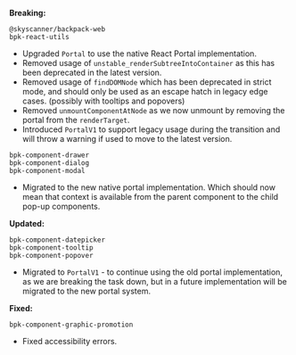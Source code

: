 **Breaking:**

`@skyscanner/backpack-web`<br />
`bpk-react-utils`
  - Upgraded `Portal` to use the native React Portal implementation.
  - Removed usage of `unstable_renderSubtreeIntoContainer` as this has been deprecated in the latest version.
  - Removed usage of `findDOMNode` which has been deprecated in strict mode, and should only be used as an escape hatch in legacy edge cases. (possibly with tooltips and popovers)
  - Removed `unmountComponentAtNode` as we now unmount by removing the portal from the `renderTarget`.
  - Introduced `PortalV1` to support legacy usage during the transition and will throw a warning if used to move to the latest version.

`bpk-component-drawer`<br /> 
`bpk-component-dialog`<br />
`bpk-component-modal`
  - Migrated to the new native portal implementation. Which should now mean that context is available from the parent component to the child pop-up components.

**Updated:**

`bpk-component-datepicker`<br /> 
`bpk-component-tooltip`<br /> 
`bpk-component-popover`
  - Migrated to `PortalV1` - to continue using the old portal implementation, as we are breaking the task down, but in a future implementation will be migrated to the new portal system.

**Fixed:**

`bpk-component-graphic-promotion`
- Fixed accessibility errors.
